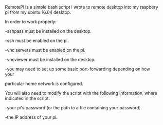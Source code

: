 RemotePi is a simple bash script I wrote to remote desktop into my raspbery
pi from my ubintu 16.04 desktop. 

In order to work properly:

-sshpass must be installed on the desktop.

-ssh must be enabled on the pi.

-vnc servers must be enabled on the pi.

-vncviewer must be installed on the desktop.

-you may need to set up some basic port-forwarding depending on how your

particular home network is configured.

You will also need to modify the script with the following information,
where indicated in the script:

-your pi's password (or the path to a file containing your password).

-the IP address of your pi.
